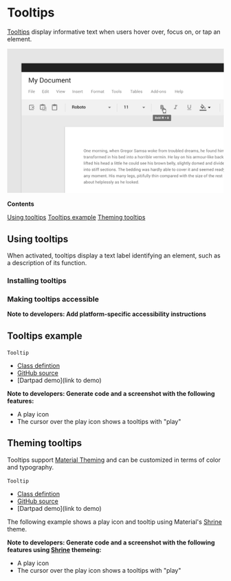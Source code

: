 <!--docs:
title: "Tooltips"
layout: detail
section: components
excerpt: "Tooltips display informative text when users hover over, focus on, or tap an element."
iconId: slider
path: /catalog/sliders/
-->

# Tooltips

[Tooltips](https://material.io/components/tooltips) display informative text when users hover over, focus on, or tap an element.

![Tooltip example in a text editor app](assets/Tooltips_hero.png)

**Contents**

[Using tooltips](#using-tooltips)
[Tooltips example](#tooltips-example)
[Theming tooltips](#theming-tooltips)

## Using tooltips

When activated, tooltips display a text label identifying an element, such as a description of its function.

### Installing tooltips

### Making tooltips accessible

**Note to developers: Add platform-specific accessibility instructions**

## Tooltips example

`Tooltip`
* [Class defintion](https://api.flutter.dev/flutter/material/Tooltip-class.html)
* [GitHub source](https://github.com/flutter/flutter/blob/master/packages/flutter/lib/src/material/tooltip.dart)
* [Dartpad demo](link to demo)

**Note to developers: Generate code and a screenshot with the following features:**
* A play icon
* The cursor over the play icon shows a tooltips with "play"

## Theming tooltips

Tooltips support [Material Theming](https://material.io/components/sliders#theming) and can be customized in terms of color and typography.

`Tooltip`
* [Class defintion](https://api.flutter.dev/flutter/material/Tooltip-class.html)
* [GitHub source](https://github.com/flutter/flutter/blob/master/packages/flutter/lib/src/material/tooltip.dart)
* [Dartpad demo](link to demo)

The following example shows a play icon and tooltip using Material's [Shrine](https://material.io/design/material-studies/shrine.html) theme.

**Note to developers: Generate code and a screenshot with the following features using [Shrine](https://material.io/design/material-studies/shrine.html) themeing:**
* A play icon
* The cursor over the play icon shows a tooltips with "play"

